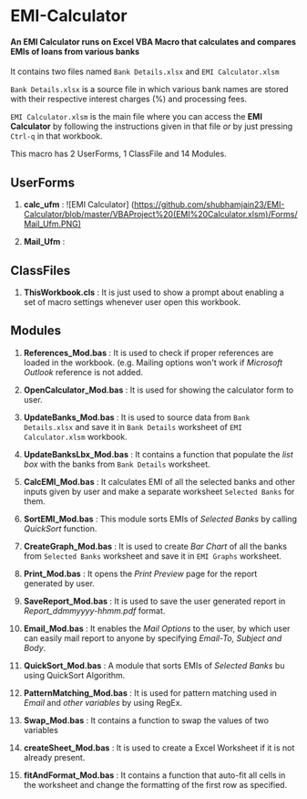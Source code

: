 # EMI-Calculator

#### An EMI Calculator runs on Excel VBA Macro that calculates and compares EMIs of loans from various banks

It contains two files named `Bank Details.xlsx` and `EMI Calculator.xlsm`

`Bank Details.xlsx` is a source file in which various bank names are stored with their respective interest charges (%) and processing fees.

`EMI Calculator.xlsm` is the main file where you can access the **EMI Calculator** by following the instructions given in that file *or* by just pressing `Ctrl-q` in that workbook.

This macro has 2 UserForms, 1 ClassFile and 14 Modules.

## UserForms
1. **calc_ufm** : 
![EMI Calculator] (https://github.com/shubhamjain23/EMI-Calculator/blob/master/VBAProject%20(EMI%20Calculator.xlsm)/Forms/Mail_Ufm.PNG)

2. **Mail_Ufm** :

## ClassFiles
1. **ThisWorkbook.cls** : It is just used to show a prompt about enabling a set of macro settings whenever user open this workbook.

## Modules
1. **References_Mod.bas** : It is used to check if proper references are loaded in the workbook. (e.g. Mailing options won't work if *Microsoft Outlook* reference is not added.

2. **OpenCalculator_Mod.bas** : It is used for showing the calculator form to user.
3. **UpdateBanks_Mod.bas** : It is used to source data from `Bank Details.xlsx` and save it in `Bank Details` worksheet of `EMI Calculator.xlsm` workbook. 
4. **UpdateBanksLbx_Mod.bas** : It contains a function that populate the *list box* with the banks from `Bank Details` worksheet.

5. **CalcEMI_Mod.bas** : It calculates EMI of all the selected banks and other inputs given by user and make a separate worksheet `Selected Banks` for them.
6. **SortEMI_Mod.bas** : This module sorts EMIs of *Selected Banks* by calling *QuickSort* function.
7. **CreateGraph_Mod.bas** : It is used to create *Bar Chart* of all the banks from `Selected Banks` worksheet and save it in `EMI Graphs` worksheet.

8. **Print_Mod.bas** : It opens the *Print Preview* page for the report generated by user.
9. **SaveReport_Mod.bas** : It is used to save the user generated report in *Report_ddmmyyyy-hhmm.pdf* format.
10. **Email_Mod.bas** : It enables the *Mail Options* to the user, by which user can easily mail report to anyone by specifying *Email-To, Subject and Body*.

11. **QuickSort_Mod.bas** : A module that sorts EMIs of *Selected Banks* bu using QuickSort Algorithm.
12. **PatternMatching_Mod.bas** : It is used for pattern matching used in *Email* and *other variables* by using RegEx.
13. **Swap_Mod.bas** : It contains a function to swap the values of two variables
14. **createSheet_Mod.bas** : It is used to create a Excel Worksheet if it is not already present.
15. **fitAndFormat_Mod.bas** : It contains a function that auto-fit all cells in the worksheet and change the formatting of the first row as specified.

